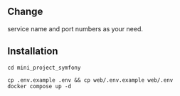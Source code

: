 ## Change

service name and port numbers as your need.

## Installation

```shell
cd mini_project_symfony

cp .env.example .env && cp web/.env.example web/.env
docker compose up -d
```
